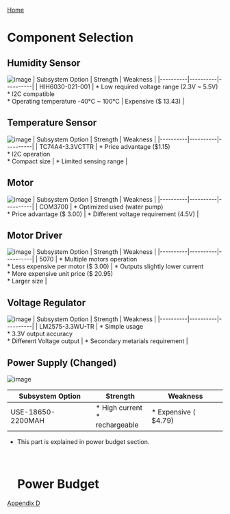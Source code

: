[Home](/index.md)

# **Component Selection**


## Humidity Sensor
![image](https://github.com/Team-309-Weather-Station/EGR314-Spring2024-Team309.github.io/assets/157083379/f24cfb36-72c6-4fa4-8e4c-9128501e0bad)
| Subsystem Option | Strength | Weakness |
|----------|----------|----------|
| HIH6030-021-001 | * Low required voltage range (2.3V ~ 5.5V) <br> * I2C compatible <br> * Operating temperature -40°C ~ 100°C  | Expensive ($ 13.43) |


## Temperature Sensor
![image](https://github.com/Team-309-Weather-Station/EGR314-Spring2024-Team309.github.io/assets/157083379/30224660-a336-4b5d-ab6f-39bdf9f647af)
| Subsystem Option | Strength | Weakness |
|----------|----------|----------|
| TC74A4-3.3VCTTR | * Price advantage ($1.15) <br> * I2C operation <br> * Compact size  | * Limited sensing range |

## Motor
![image](https://github.com/Team-309-Weather-Station/EGR314-Spring2024-Team309.github.io/assets/157083379/b735978e-1274-4216-ba37-75f864b788ba)
| Subsystem Option | Strength | Weakness |
|----------|----------|----------|
| COM3700 | * Optimized used (water pump) <br> * Price advantage ($ 3.00)  | * Different voltage requirement (4.5V) |

## Motor Driver 
![image](https://github.com/Team-309-Weather-Station/EGR314-Spring2024-Team309.github.io/assets/157083379/8721895b-37a0-4332-a6dc-48f48c1fe7a1)
| Subsystem Option | Strength | Weakness |
|----------|----------|----------|
| 5070 | * Multiple motors operation <br> * Less expensive per motor ($ 3.00)  | * Outputs slightly lower current <br> * More expensive unit price ($ 20.95) <br> * Larger size |

## Voltage Regulator
![image](https://github.com/Team-309-Weather-Station/EGR314-Spring2024-Team309.github.io/assets/157083379/5796ab92-032a-41f8-90e5-50b22ac70bee)
| Subsystem Option | Strength | Weakness |
|----------|----------|----------|
| LM2575-3.3WU-TR | * Simple usage <br> * 3.3V output accuracy <br> * Different Voltage output | * Secondary metarials requirement |

## Power Supply (Changed)
![image](https://github.com/Team-309-Weather-Station/EGR314-Spring2024-Team309.github.io/assets/157083379/1a0e3f5c-9a14-4d0c-941f-7ef8ad6f0505)

| Subsystem Option | Strength | Weakness |
|----------|----------|----------|
| USE-18650-2200MAH | * High current <br> * rechargeable | * Expensive (	$4.79) |


* This part is explained in power budget section.
  <br>
  <br>
  <br>

  # **Power Budget**
[Appendix D](Appendix_D.md)
